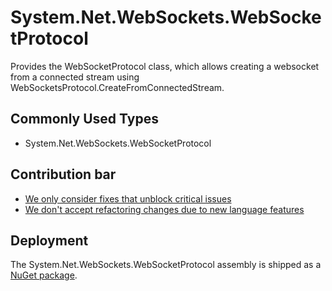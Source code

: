 # System.Net.WebSockets.WebSocketProtocol

Provides the WebSocketProtocol class, which allows creating a websocket from a connected stream using WebSocketsProtocol.CreateFromConnectedStream.

## Commonly Used Types

- System.Net.WebSockets.WebSocketProtocol

## Contribution bar

- [We only consider fixes that unblock critical issues](https://github.com/dotnet/runtime/blob/main/src/libraries/README.md#primary-bar)
- [We don't accept refactoring changes due to new language features](https://github.com/dotnet/runtime/blob/main/src/libraries/README.md#secondary-bars)

## Deployment

The System.Net.WebSockets.WebSocketProtocol assembly is shipped as a [NuGet package](https://www.nuget.org/packages/System.Net.WebSockets.WebSocketProtocol).
